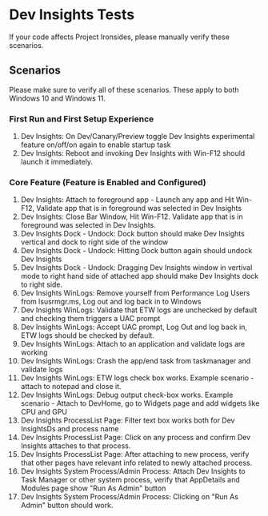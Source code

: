 # Dev Insights Tests
If your code affects Project Ironsides, please manually verify these scenarios.

## Scenarios
Please make sure to verify all of these scenarios. These apply to both Windows 10 and Windows 11.

### First Run and First Setup Experience
1. Dev Insights: On Dev/Canary/Preview toggle Dev Insights experimental feature on/off/on again to enable startup task
1. Dev Insights: Reboot and invoking Dev Insights with Win-F12 should launch it immediately.

### Core Feature (Feature is Enabled and Configured)
1. Dev Insights: Attach to foreground app - Launch any app and Hit Win-F12, Validate app that is in foreground was selected in Dev Insights
1. Dev Insights: Close Bar Window, Hit Win-F12. Validate app that is in foreground was selected in Dev Insights.
1. Dev Insights Dock - Undock: Dock button should make Dev Insights vertical and dock to right side of the window
1. Dev Insights Dock - Undock: Hitting Dock button again should undock Dev Insights
1. Dev Insights Dock - Undock: Dragging Dev Insights window in vertival mode to right hand side of attached app should make Dev Insights dock to right side.
1. Dev Insights WinLogs: Remove yourself from Performance Log Users from lsusrmgr.ms, Log out and log back in to Windows
1. Dev Insights WinLogs: Validate that ETW logs are unchecked by default and checking them triggers a UAC prompt
1. Dev Insights WinLogs: Accept UAC prompt, Log Out and log back in, ETW logs should be checked by default.
1. Dev Insights WinLogs: Attach to an application and validate logs are working
1. Dev Insights WinLogs: Crash the app/end task from taskmanager and validate logs
1. Dev Insights WinLogs: ETW logs check box works. Example scenario - attach to notepad and close it.
1. Dev Insights WinLogs: Debug output check-box works. Example scenario - Attach to DevHome, go to Widgets page and add widgets like CPU and GPU
1. Dev Insights ProcessList Page: Filter text box works both for Dev InsightsDs and process name
1. Dev Insights ProcessList Page: Click on any process and confirm Dev Insights attaches to that process.
1. Dev Insights ProcessList Page: After attaching to new process, verify that other pages have relevant info related to newly attached process.
1. Dev Insights System Process/Admin Process: Attach Dev Insights to Task Manager or other system process, verify that AppDetails and Modules page show "Run As Admin" button
1. Dev Insights System Process/Admin Process: Clicking on "Run As Admin" button should work.